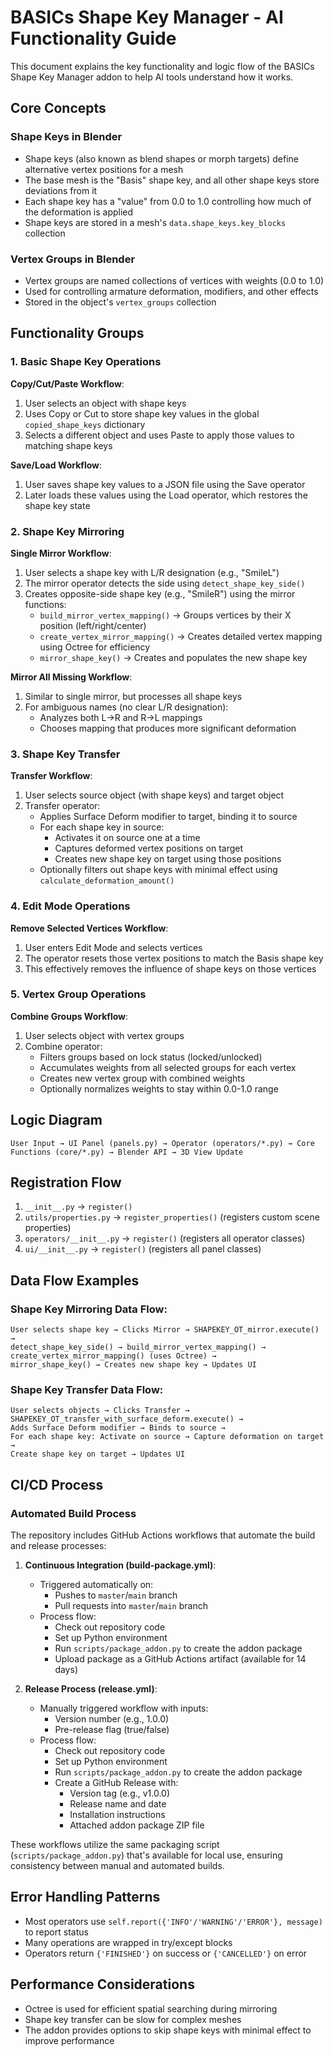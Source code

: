 # BASICs Shape Key Manager - AI Functionality Guide

This document explains the key functionality and logic flow of the BASICs Shape Key Manager addon to help AI tools understand how it works.

## Core Concepts

### Shape Keys in Blender
- Shape keys (also known as blend shapes or morph targets) define alternative vertex positions for a mesh
- The base mesh is the "Basis" shape key, and all other shape keys store deviations from it
- Each shape key has a "value" from 0.0 to 1.0 controlling how much of the deformation is applied
- Shape keys are stored in a mesh's `data.shape_keys.key_blocks` collection

### Vertex Groups in Blender
- Vertex groups are named collections of vertices with weights (0.0 to 1.0)
- Used for controlling armature deformation, modifiers, and other effects
- Stored in the object's `vertex_groups` collection

## Functionality Groups

### 1. Basic Shape Key Operations

**Copy/Cut/Paste Workflow**:
1. User selects an object with shape keys
2. Uses Copy or Cut to store shape key values in the global `copied_shape_keys` dictionary
3. Selects a different object and uses Paste to apply those values to matching shape keys

**Save/Load Workflow**:
1. User saves shape key values to a JSON file using the Save operator
2. Later loads these values using the Load operator, which restores the shape key state

### 2. Shape Key Mirroring

**Single Mirror Workflow**:
1. User selects a shape key with L/R designation (e.g., "SmileL")
2. The mirror operator detects the side using `detect_shape_key_side()`
3. Creates opposite-side shape key (e.g., "SmileR") using the mirror functions:
   - `build_mirror_vertex_mapping()` → Groups vertices by their X position (left/right/center)
   - `create_vertex_mirror_mapping()` → Creates detailed vertex mapping using Octree for efficiency
   - `mirror_shape_key()` → Creates and populates the new shape key

**Mirror All Missing Workflow**:
1. Similar to single mirror, but processes all shape keys
2. For ambiguous names (no clear L/R designation):
   - Analyzes both L→R and R→L mappings
   - Chooses mapping that produces more significant deformation

### 3. Shape Key Transfer

**Transfer Workflow**:
1. User selects source object (with shape keys) and target object
2. Transfer operator:
   - Applies Surface Deform modifier to target, binding it to source
   - For each shape key in source:
     - Activates it on source one at a time
     - Captures deformed vertex positions on target
     - Creates new shape key on target using those positions
   - Optionally filters out shape keys with minimal effect using `calculate_deformation_amount()`

### 4. Edit Mode Operations

**Remove Selected Vertices Workflow**:
1. User enters Edit Mode and selects vertices
2. The operator resets those vertex positions to match the Basis shape key
3. This effectively removes the influence of shape keys on those vertices

### 5. Vertex Group Operations

**Combine Groups Workflow**:
1. User selects object with vertex groups
2. Combine operator:
   - Filters groups based on lock status (locked/unlocked)
   - Accumulates weights from all selected groups for each vertex
   - Creates new vertex group with combined weights
   - Optionally normalizes weights to stay within 0.0-1.0 range

## Logic Diagram

```
User Input → UI Panel (panels.py) → Operator (operators/*.py) → Core Functions (core/*.py) → Blender API → 3D View Update
```

## Registration Flow

1. `__init__.py` → `register()`
2. `utils/properties.py` → `register_properties()` (registers custom scene properties)
3. `operators/__init__.py` → `register()` (registers all operator classes)
4. `ui/__init__.py` → `register()` (registers all panel classes)

## Data Flow Examples

### Shape Key Mirroring Data Flow:
```
User selects shape key → Clicks Mirror → SHAPEKEY_OT_mirror.execute() → 
detect_shape_key_side() → build_mirror_vertex_mapping() → 
create_vertex_mirror_mapping() (uses Octree) → 
mirror_shape_key() → Creates new shape key → Updates UI
```

### Shape Key Transfer Data Flow:
```
User selects objects → Clicks Transfer → SHAPEKEY_OT_transfer_with_surface_deform.execute() → 
Adds Surface Deform modifier → Binds to source → 
For each shape key: Activate on source → Capture deformation on target → 
Create shape key on target → Updates UI
```

## CI/CD Process

### Automated Build Process

The repository includes GitHub Actions workflows that automate the build and release processes:

1. **Continuous Integration (build-package.yml)**:
   - Triggered automatically on:
     - Pushes to `master`/`main` branch
     - Pull requests into `master`/`main` branch
   - Process flow:
     - Check out repository code
     - Set up Python environment
     - Run `scripts/package_addon.py` to create the addon package
     - Upload package as a GitHub Actions artifact (available for 14 days)

2. **Release Process (release.yml)**:
   - Manually triggered workflow with inputs:
     - Version number (e.g., 1.0.0)
     - Pre-release flag (true/false)
   - Process flow:
     - Check out repository code
     - Set up Python environment
     - Run `scripts/package_addon.py` to create the addon package
     - Create a GitHub Release with:
       - Version tag (e.g., v1.0.0)
       - Release name and date
       - Installation instructions
       - Attached addon package ZIP file

These workflows utilize the same packaging script (`scripts/package_addon.py`) that's available for local use, ensuring consistency between manual and automated builds.

## Error Handling Patterns

- Most operators use `self.report({'INFO'/'WARNING'/'ERROR'}, message)` to report status
- Many operations are wrapped in try/except blocks
- Operators return `{'FINISHED'}` on success or `{'CANCELLED'}` on error

## Performance Considerations

- Octree is used for efficient spatial searching during mirroring
- Shape key transfer can be slow for complex meshes
- The addon provides options to skip shape keys with minimal effect to improve performance 